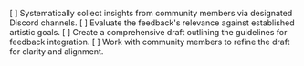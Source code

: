 [ ] Systematically collect insights from community members via designated Discord channels.
[ ] Evaluate the feedback's relevance against established artistic goals.
[ ] Create a comprehensive draft outlining the guidelines for feedback integration.
[ ] Work with community members to refine the draft for clarity and alignment.